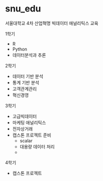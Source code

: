 # snu_edu
서울대학교 4차 산업혁명 빅데이터 애널리틱스 교육

1학기
  - R
  - Python
  - 데이터분석과 추론
  
2학기
  - 데이터 기반 분석
  - 통계 기반 분석
  - 고객관계관리
  - 혁신경영

3학기
  - 고급빅데이터
  - 마케팅 애널리틱스
  - 전자상거래
  - 캡스톤 프로젝트 준비
    - scalar
    - 대용량 데이터 처리
    - 
  
4학기
  - 캡스톤 프로젝트



